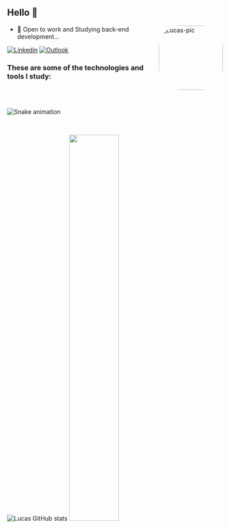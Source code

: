 ## Hello 👋
<img align="right" alt="Lucas-pic" height="150" style="border-radius:50px;"     src="https://media1.giphy.com/media/HscDLzkO8EOTmgkhQP/giphy.gif?cid=790b76110ffbc247d19a239a3eca340a856a3bcdf86eaeb7&rid=giphy.gif&ct=g">

- 🔭 Open to work  and Studying back-end development...

[![Linkedin](https://img.shields.io/badge/LinkedIn-0077B5?style=for-the-badge&logo=linkedin&logoColor=white)](www.linkedin.com/in/lucas-c-domingos)
[![Outlook](https://img.shields.io/badge/Microsoft_Outlook-0078D4?style=for-the-badge&logo=microsoft-outlook&logoColor=white)](mailto:lucas.c.domingos@hotmail.com>)

### These are some of the technologies and tools I study:
<div style="display: inline_block"><br>
  <img align="center" alt=""SPRING" src="https://img.shields.io/badge/Spring-6DB33F?style=for-the-badge&logo=spring&logoColor=white" /> 
  <img align="center" alt=""POSTGRES" src="https://img.shields.io/badge/PostgreSQL-316192?style=for-the-badge&logo=postgresql&logoColor=white" /> 
  <img align="center" alt=""JAVASCRIPT" src="https://img.shields.io/badge/JavaScript-323330?style=for-the-badge&logo=javascript&logoColor=F7DF1E" />     
  <img align="center" alt=""JAVA" src="https://img.shields.io/badge/Java-ED8B00?style=for-the-badge&logo=java&logoColor=white" /> 
  <img align="center" alt=""HTML5" src="https://img.shields.io/badge/HTML5-E34F26?style=for-the-badge&logo=html5&logoColor=white" />
  <img align="center" alt=""CSS3" src="https://img.shields.io/badge/CSS3-1572B6?style=for-the-badge&logo=css3&logoColor=white" /> 
  <img align="center" alt=""PYTHON" src="https://img.shields.io/badge/Python-14354C?style=for-the-badge&logo=python&logoColor=white" /> 
  <img align="center" alt=""C#" src="https://img.shields.io/badge/C%23-239120?style=for-the-badge&logo=c-sharp&logoColor=white" /> 
  <img align="center" alt=""UNITY" src="https://img.shields.io/badge/Unity-100000?style=for-the-badge&logo=unity&logoColor=white" /> 
  
  ![Snake animation](https://github.com/LCDomingos/LCDomingos/blob/output/github-contribution-grid-snake.svg)
 
  
</div><br>


  ![Lucas GitHub stats](https://github-readme-stats.vercel.app/api?username=LCDomingos&show_icons=true&theme=radical)
  <img width="48%" src="https://github-readme-stats.vercel.app/api/top-langs/?username=LCDomingos&layout=compact&langs_count=7&theme=dark"/>
  

